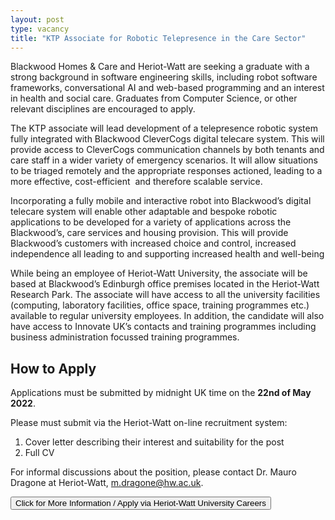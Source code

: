 ```yaml
---
layout: post
type: vacancy
title: "KTP Associate for Robotic Telepresence in the Care Sector"
---
```


Blackwood Homes &amp; Care and Heriot-Watt are seeking a graduate with a strong background in software engineering skills, including robot software frameworks, conversational AI and web-based programming and an interest in health and social care. Graduates from Computer Science, or other relevant disciplines are encouraged to apply.

The KTP associate will lead development of a telepresence robotic system fully integrated with Blackwood CleverCogs digital telecare system. This will provide access to CleverCogs communication channels by both tenants and care staff in a wider variety of emergency scenarios. It will allow situations to be triaged remotely and the appropriate responses actioned, leading to a more effective, cost-efficient  and therefore scalable service.

Incorporating a fully mobile and interactive robot into Blackwood’s digital telecare system will enable other adaptable and bespoke robotic applications to be developed for a variety of applications across the Blackwood’s, care services and housing provision. This will provide Blackwood’s customers with increased choice and control, increased independence all leading to and supporting increased health and well-being

While being an employee of Heriot-Watt University, the associate will be based at Blackwood’s Edinburgh office premises located in the Heriot-Watt Research Park. The associate will have access to all the university facilities (computing, laboratory facilities, office space, training programmes etc.) available to regular university employees. In addition, the candidate will also have access to Innovate UK’s contacts and training programmes including business administration focussed training programmes.

## How to Apply

Applications must be submitted by midnight UK time on the **22nd of May 2022**.

Please must submit via the Heriot-Watt on-line recruitment system:
1. Cover letter describing their interest and suitability for the post
2. Full CV

For informal discussions about the position, please contact Dr. Mauro Dragone at Heriot-Watt, [m.dragone@hw.ac.uk](mailto:m.dragone@hw.ac.uk).

<button name="button" onclick="window.location.href='https://enzj.fa.em3.oraclecloud.com/hcmUI/CandidateExperience/en/sites/CX/job/2059/?utm_medium=jobshare';">Click for More Information / Apply via Heriot-Watt University Careers</button>
